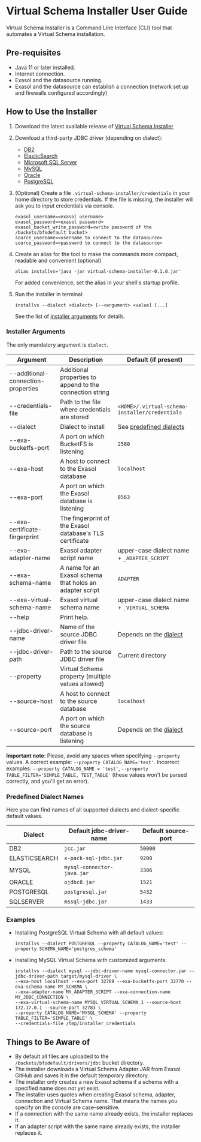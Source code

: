 # Virtual Schema Installer User Guide

Virtual Schema Installer is a Command Line Interface (CLI) tool that automates a Virtual Schema installation.

## Pre-requisites

* Java 11 or later installed.
* Internet connection.
* Exasol and the datasource running.
* Exasol and the datasource can establish a connection (network set up and firewalls configured accordingly)

## How to Use the Installer

1. Download the latest available release of [Virtual Schema Installer](https://github.com/exasol/virtual-schema-installer/releases)
1. Download a third-party JDBC driver (depending on dialect):
    * [DB2](https://www.ibm.com/analytics/db2)
    * [ElasticSearch](https://www.elastic.co/downloads/jdbc-client)
    * [Microsoft SQL Server](https://www.microsoft.com/en-us/sql-server)
    * [MySQL](https://dev.mysql.com/downloads/connector/j/)
    * [Oracle](https://www.oracle.com/technetwork/database/application-development/jdbc/downloads/index.html)
    * [PostgreSQL](https://jdbc.postgresql.org/download.html)
1. (Optional) Create a file `.virtual-schema-installer/credentials` in your home directory to store credentials.
   If the file is missing, the installer will ask you to input credentials via console.
   
    ```
   exasol_username=<exasol username>
   exasol_password=<exasol password>
   exasol_bucket_write_password=<write password of the /buckets/bfsdefault bucket>
   source_username=<username to connect to the datasource>
   source_password=<password to connect to the datasource>
   ```
    
1. Create an alias for the tool to make the commands more compact, readable and convenient (optional)

    ```shell
	alias installvs='java -jar virtual-schema-installer-0.1.0.jar'
	```

	For added convenience, set the alias in your shell's startup profile.

1. Run the installer in terminal:

    ```shell
    installvs --dialect <dialect> [--<argument> <value] [...]
    ```
    
    See the list of [installer arguments](#installer-arguments) for details.

### Installer Arguments

The only mandatory argument is `dialect`.

| Argument                           | Description                                              | Default (if present)                             |
|------------------------------------|----------------------------------------------------------|--------------------------------------------------|
| --additional-connection-properties | Additional properties to append to the connection string |                                                  |
| --credentials-file                 | Path to the file where credentials are stored            | `<HOME>/.virtual-schema-installer/credentials`   |
| --dialect                          | Dialect to install                                       |  See [predefined dialects](#predefined-dialects) |
| --exa-bucketfs-port                | A port on which BucketFS is listening                    | `2580`                                           | 
| --exa-host                         | A host to connect to the Exasol database                 | `localhost`                                      |
| --exa-port                         | A port on which the Exasol database is listening         | `8563`                                           |
| --exa-certificate-fingerprint      | The fingerprint of the Exasol database's TLS certificate |                                                  |
| --exa-adapter-name                 | Exasol adapter script name                               |  upper-case dialect name + `_ADAPTER_SCRIPT`     | 
| --exa-schema-name                  | A name for an Exasol schema that holds an adapter script |  `ADAPTER`                                       |
| --exa-virtual-schema-name          | Exasol virtual schema name                               |  upper-case dialect name + `_VIRTUAL_SCHEMA`     |
| --help                             | Print help.                                              |                                                  |
| --jdbc-driver-name                 | Name of the source JDBC driver file                      |  Depends on the [dialect](#predefined-dialects)  | 
| --jdbc-driver-path                 | Path to the source JDBC driver file                      |  Current directory                               | 
| --property                         | Virtual Schema property (multiple values allowed)        |                                                  | 
| --source-host                      | A host to connect to the source database                 | `localhost`                                      | 
| --source-port                      | A port on which the source database is listening         |  Depends on the [dialect](#predefined-dialects)  |

**Important note**: Please, avoid any spaces when specifying `--property` values. A correct example: `--property CATALOG_NAME='test'`.
Incorrect examples: `--property CATALOG_NAME = 'test'`, `--property TABLE_FILTER='SIMPLE_TABLE, TEST_TABLE'` (these values won't be parsed correctly, and you'll get an error).

### Predefined Dialect Names

Here you can find names of all supported dialects and dialect-specific default values.

| Dialect       | Default jdbc-driver-name   | Default source-port |
|---------------|----------------------------|---------------------|
| DB2           | `jcc.jar`                  | `50000`              |
| ELASTICSEARCH | `x-pack-sql-jdbc.jar`      | `9200`              |
| MYSQL         | `mysql-connector-java.jar` | `3306`              |
| ORACLE        | `ojdbc8.jar`               | `1521`              |
| POSTGRESQL    | `postgresql.jar`           | `5432`              |
| SQLSERVER     | `mssql-jdbc.jar`           | `1433`              |

### Examples

* Installing PostgreSQL Virtual Schema with all default values:
  
  ```shell
  installvs --dialect POSTGRESQL --property CATALOG_NAME='test' --property SCHEMA_NAME='postgres_schema'
  ```

* Installing MySQL Virtual Schema with customized arguments:

  ```shell
  installvs --dialect mysql --jdbc-driver-name mysql-connector.jar --jdbc-driver-path target/mysql-driver \
  --exa-host localhost --exa-port 32769 --exa-bucketfs-port 32770 --exa-schema-name MY_SCHEMA \
  --exa-adapter-name MY_ADAPTER_SCRIPT --exa-connection-name MY_JDBC_CONNECTION \
  --exa-virtual-schema-name MYSQL_VIRTUAL_SCHEMA_1 --source-host 172.17.0.1 --source-port 32783 \
  --property CATALOG_NAME='MYSQL_SCHEMA' --property TABLE_FILTER='SIMPLE_TABLE' \
  --credentials-file /tmp/installer_credentials
  ```
  
## Things to Be Aware of

* By default all files are uploaded to the `/buckets/bfsdefault/drivers/jdbc` bucket directory.
* The installer downloads a Virtual Schema Adapter JAR from Exasol GitHub and saves it in the default temporary directory.
* The installer only creates a new Exasol schema if a schema with a specified name does not yet exist.
* The installer uses quotes when creating Exasol schema, adapter, connection and Virtual Schema name. That means the names you specify on the console are case-sensitive.
* If a connection with the same name already exists, the installer replaces it.
* If an adapter script with the same name already exists, the installer replaces it.

